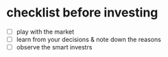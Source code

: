 # checklist before investing

- [ ] play with the market
- [ ] learn from your decisions & note down the reasons
- [ ] observe the smart investrs
